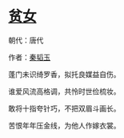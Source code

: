 # [贫女](http://so.gushiwen.org/view_36250.aspx)

朝代：唐代

作者：[秦韬玉](http://so.gushiwen.org/author_614.aspx)

蓬门未识绮罗香，拟托良媒益自伤。

谁爱风流高格调，共怜时世俭梳妆。

敢将十指夸针巧，不把双眉斗画长。

苦恨年年压金线，为他人作嫁衣裳。

